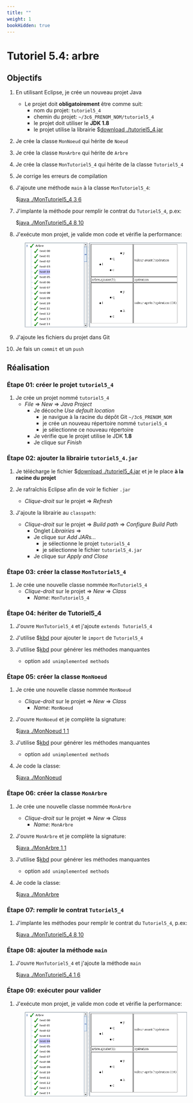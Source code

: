 ```yaml
---
title: ""
weight: 1
bookHidden: true
---
```



# Tutoriel 5.4: arbre

## Objectifs

1. En utilisant Eclipse, je crée un nouveau projet Java
    * Le projet doit **obligatoirement** être comme suit:
        * nom du projet: `tutoriel5_4`
        * chemin du projet: `~/3c6_PRENOM_NOM/tutoriel5_4`
        * le projet doit utiliser le **JDK 1.8**
        * le projet utilise la librairie $[download ./tutoriel5_4.jar](tutoriel5_4.jar)

1. Je crée la classe `MonNoeud` qui hérite de `Noeud`

1. Je crée la classe `MonArbre` qui hérite de `Arbre`

1. Je crée la classe `MonTutoriel5_4` qui hérite de la classe `Tutoriel5_4`

1. Je corrige les erreurs de compilation

1. J'ajoute une méthode `main` à la classe `MonTutoriel5_4`:

    $[java ./MonTutoriel5_4 3 6]()

1. J'implante la méthode pour remplir le contrat du `Tutoriel5_4`, p.ex:

    $[java ./MonTutoriel5_4 8 10]()

1. J'exécute mon projet, je valide mon code et vérifie la performance:

    <center>
        <img src="validation.png" width="90%">
    </center>



1. J'ajoute les fichiers du projet dans Git 

1. Je fais un `commit` et un `push`

## Réalisation

### Étape 01: créer le projet `tutoriel5_4`

1. Je crée un projet nommé `tutoriel5_4`
    * *File* => *New* => *Java Project*
        * Je décoche *Use default location*
            * je navigue à la racine du dépôt Git `~/3c6_PRENOM_NOM`
            * je crée un nouveau répertoire nommé `tutoriel5_4`
            * je sélectionne ce nouveau répertoire
        * Je vérifie que le projet utilise le JDK **1.8**
        * Je clique sur *Finish*


### Étape 02: ajouter la librairie `tutoriel5_4.jar`

1. Je télécharge le fichier $[download ./tutoriel5_4.jar](tutoriel5_4.jar) et je le place **à la racine du projet**

1. Je rafraîchis Eclipse afin de voir le fichier `.jar`
    * *Clique-droit* sur le projet => *Refresh*

1. J'ajoute la librairie au `classpath`:
    * *Clique-droit* sur le projet => *Build path* => *Configure Build Path*
        * Onglet *Librairies* =>
        * Je clique sur *Add JARs...*
            * je sélectionne le projet `tutoriel5_4`
            * je sélectionne le fichier `tutoriel5_4.jar`
        * Je clique sur *Apply and Close*

### Étape 03: créer la classe `MonTutoriel5_4`

1. Je crée une nouvelle classe nommée `MonTutoriel5_4`
    * *Clique-droit* sur le projet => *New* => *Class*
        *  *Name*: `MonTutoriel5_4`

### Étape 04: hériter de Tutoriel5_4

1. J'ouvre `MonTutoriel5_4` et j'ajoute `extends Tutoriel5_4`

1. J'utilise $[kbd](Ctrl+1) pour ajouter le `import` de `Tutoriel5_4`

1. J'utilise $[kbd](Ctrl+1) pour générer les méthodes manquantes
    * option `add unimplemented methods`

### Étape 05: créer la classe `MonNoeud`

1. Je crée une nouvelle classe nommée `MonNoeud`
    * *Clique-droit* sur le projet => *New* => *Class*
        *  *Name*: `MonNoeud`

1. J'ouvre `MonNoeud` et je complète la signature:

    $[java ./MonNoeud 1 1]()

1. J'utilise $[kbd](Ctrl+1) pour générer les méthodes manquantes
    * option `add unimplemented methods`

1. Je code la classe:

    $[java ./MonNoeud]()

### Étape 06: créer la classe `MonArbre`

1. Je crée une nouvelle classe nommée `MonArbre`
    * *Clique-droit* sur le projet => *New* => *Class*
        *  *Name*: `MonArbre`

1. J'ouvre `MonArbre` et je complète la signature:

    $[java ./MonArbre 1 1]()

1. J'utilise $[kbd](Ctrl+1) pour générer les méthodes manquantes
    * option `add unimplemented methods`

1. Je code la classe:

    $[java ./MonArbre]()

### Étape 07: remplir le contrat `Tutoriel5_4`

1. J'implante les méthodes pour remplir le contrat du `Tutoriel5_4`, p.ex:

    $[java ./MonTutoriel5_4 8 10]()

### Étape 08: ajouter la méthode `main`

1. J'ouvre `MonTutoriel5_4` et j'ajoute la méthode `main`

    $[java ./MonTutoriel5_4 1 6]()

### Étape 09: exécuter pour valider

1. J'exécute mon projet, je valide mon code et vérifie la performance:

    <center>
        <img src="validation.png" width="90%">
    </center>
